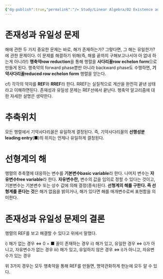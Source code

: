 ```yaml
---
{"dg-publish":true,"permalink":"/= Study/Linear Algebra/02 Existence and Uniqueness Questions/","created":"2024-01-11T11:41:22.000+09:00","updated":"2025-01-14T15:33:45.000+09:00"}
---
```


# 존재성과 유일성 문제

해에 관한 두 가지 중요한 문제는 바로, 해가 존재하는가? 그렇다면, 그 해는 유일한가? 에 관한 문제이다. 이 문제를 해결하기 위해(즉, 해를 끝까지 구해보고나서야 아 없네 하는게 아니라!) **행축약row reduction**을 통해 행렬을 **사다리꼴row echelon form**으로 만들게 된다. 행축약의 forward phase뿐만 아니라 backward phase도 수행하면, **기약사다리꼴reduced row echelon form** 행렬을 얻는다.

cf) 각각의 약자를 **REF**와 **RREF**라 한다. RREF는 실질적으로 계산을 완전히 끝낸 상태라고 이해하면된다. 존재성과 유일성 문제는 REF선에서 끝난다.
행축약 알고리즘에 대한 자세한 설명은 생략한다.

# 추축위치
모든 행렬에서 기약사다리꼴은 유일하게 결정된다.
즉, 기약사다리꼴의 **선행성분leading entry**(■)의 위치는 언제나 유일하게 결정된다.

# 선형계의 해
행렬의 추축열에 대응하는 변수를 **기본변수basic variable**라 한다. 나머지 변수는 **자유변수free variable**라 한다.
**자유변수란,** 변수의 값을 임의로 정할 수 있다는 것이고, 기본변수는 기본변수 또는 상수 값에 의해 결정(종속)된다.
**선형계의 해를 구한다. 즉 선형계를 푼다는 것**은 해가 없음을 밝히거나, 해가 있다면 해를 매개변수로써 표현함을 의미한다.

# 존재성과 유일성 문제의 결론
행렬의 REF를 보고 해결할 수 있다고 위에서 말했다.

i) 해가 없는 경우 $\iff$ 0 = ■ 꼴이 존재하는 경우
ii) 해가 있고, 유일한 경우 $\iff$ i)가 아니고, 자유변수가 없는 경우
iii) 해가 있고, 유일하지 않은 경우 $\iff$ i)가 아니고, 자유변수가 있는 경우

위 3가지 경우는 모두 행축약을 통해 REF를 만들면, 명약관화하게 한눈에 모두 알 수 있다.